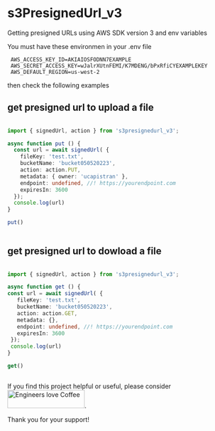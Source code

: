 # s3PresignedUrl_v3
Getting presigned URLs using AWS SDK version 3 and env variables


You must have these environmen in your .env file 

```
 AWS_ACCESS_KEY_ID=AKIAIOSFODNN7EXAMPLE
 AWS_SECRET_ACCESS_KEY=wJalrXUtnFEMI/K7MDENG/bPxRfiCYEXAMPLEKEY
 AWS_DEFAULT_REGION=us-west-2
```

then check the following examples 


## get presigned url to upload a file 
```typescript
  
import { signedUrl, action } from 's3presignedurl_v3';

async function put () {
  const url = await signedUrl( {
    fileKey: 'test.txt',
    bucketName: 'bucket050520223',
    action: action.PUT,
    metadata: { owner: 'ucapistran' },
    endpoint: undefined, //! https://yourendpoint.com
    expiresIn: 3600
  });
  console.log(url)
} 

put()
  
```

 
 ## get presigned url to dowload a file 
 
 ```typescript
  
import { signedUrl, action } from 's3presignedurl_v3';

async function get () {
 const url = await signedUrl( {
    fileKey: 'test.txt',
    bucketName: 'bucket050520223',
    action: action.GET,
    metadata: {},
    endpoint: undefined, //! https://yourendpoint.com
    expiresIn: 3600
  });
  console.log(url)
} 

get()
  
```

If you find this project helpful or useful, please consider <a href="https://www.buymeacoffee.com/ucapistran" target="_blank"><img src="https://cdn.buymeacoffee.com/buttons/default-orange.png" data-color="#FF5F5F"  alt=" Engineers love Coffee" height="41" width="174"></a>.


Thank you for your support! 
